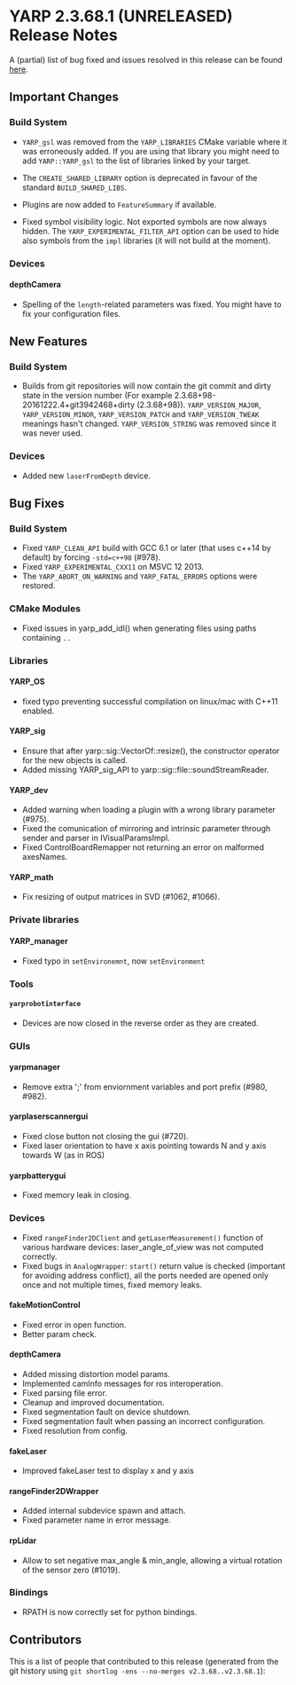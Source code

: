 YARP 2.3.68.1 (UNRELEASED) Release Notes
========================================


A (partial) list of bug fixed and issues resolved in this release can be found
[here](https://github.com/robotology/yarp/issues?q=label%3A%22Fixed+in%3A+YARP+2.3.68.1%22).


Important Changes
-----------------

### Build System

* `YARP_gsl` was removed from the `YARP_LIBRARIES` CMake variable where it was
  erroneously added. If you are using that library you might need to add
  `YARP::YARP_gsl` to the list of libraries linked by your target.

* The `CREATE_SHARED_LIBRARY` option is deprecated in favour of the standard
  `BUILD_SHARED_LIBS`.

* Plugins are now added to `FeatureSummary` if available.

* Fixed symbol visibility logic. Not exported symbols are now always hidden. The
  `YARP_EXPERIMENTAL_FILTER_API` option can be used to hide also symbols from
  the `impl` libraries (it will not build at the moment).


### Devices

#### depthCamera

* Spelling of the `length`-related parameters was fixed. You might have to fix
  your configuration files.


New Features
------------

### Build System

* Builds from git repositories will now contain the git commit and dirty state
  in the version number (For example 2.3.68+98-20161222.4+git3942468+dirty
  (2.3.68+98)). `YARP_VERSION_MAJOR`, `YARP_VERSION_MINOR`, `YARP_VERSION_PATCH`
  and `YARP_VERSION_TWEAK` meanings hasn't changed. `YARP_VERSION_STRING` was
  removed since it was never used.

### Devices

* Added new `laserFromDepth` device.


Bug Fixes
---------

### Build System

* Fixed `YARP_CLEAN_API` build with GCC 6.1 or later (that uses c++14 by
  default) by forcing `-std=c++98` (#978).
* Fixed `YARP_EXPERIMENTAL_CXX11` on MSVC 12 2013.
* The `YARP_ABORT_ON_WARNING` and `YARP_FATAL_ERRORS` options were restored.

### CMake Modules

* Fixed issues in yarp_add_idl() when generating files using paths
  containing `..`


### Libraries

#### YARP_OS

* fixed typo preventing successful compilation on linux/mac with C++11 enabled.

#### YARP_sig

* Ensure that after yarp::sig::VectorOf::resize(), the constructor operator
  for the new objects is called.
* Added missing YARP_sig_API to yarp::sig::file::soundStreamReader.

#### YARP_dev

* Added warning when loading a plugin with a wrong library parameter (#975).
* Fixed the comunication of mirroring and intrinsic parameter through sender and
  parser in IVisualParamsImpl.
* Fixed ControlBoardRemapper not returning an error on malformed axesNames.

#### YARP_math

* Fix resizing of output matrices in SVD (#1062, #1066).


### Private libraries

#### YARP_manager

* Fixed typo in `setEnvironemnt`, now `setEnvironment`

### Tools

#### `yarprobotinterface`

* Devices are now closed in the reverse order as they are created.

### GUIs

#### yarpmanager

* Remove extra ';' from enviornment variables and port prefix (#980, #982).

#### yarplaserscannergui

* Fixed close button not closing the gui (#720).
* Fixed laser orientation to have x axis pointing towards N and y axis towards
  W (as in ROS)

#### yarpbatterygui

* Fixed memory leak in closing.

### Devices

* Fixed `rangeFinder2DClient` and `getLaserMeasurement()` function of various
  hardware devices: laser_angle_of_view was not computed correctly.
* Fixed bugs in `AnalogWrapper`: `start()` return value is checked (important for avoiding
  address conflict), all the ports needed are opened only once and not multiple times, fixed
  memory leaks.

#### fakeMotionControl

* Fixed error in open function.
* Better param check.

#### depthCamera

* Added missing distortion model params.
* Implemented camInfo messages for ros interoperation.
* Fixed parsing file error.
* Cleanup and improved documentation.
* Fixed segmentation fault on device shutdown.
* Fixed segmentation fault when passing an incorrect configuration.
* Fixed resolution from config.

#### fakeLaser

* Improved fakeLaser test to display x and y axis

#### rangeFinder2DWrapper

* Added internal subdevice spawn and attach.
* Fixed parameter name in error message.

#### rpLidar

* Allow to set negative max_angle & min_angle, allowing a virtual rotation of
  the sensor zero (#1019).


### Bindings

* RPATH is now correctly set for python bindings.



Contributors
------------

This is a list of people that contributed to this release (generated from the
git history using `git shortlog -ens --no-merges v2.3.68..v2.3.68.1`):

```
```
